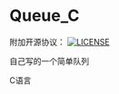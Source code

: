 # Queue_C

附加开源协议：
[![LICENSE](https://img.shields.io/badge/license-Anti%20996-blue.svg)](https://github.com/KagurazakaYukie/996/blob/master/996%E5%8D%8F%E8%AE%AE)

自己写的一个简单队列

C语言
